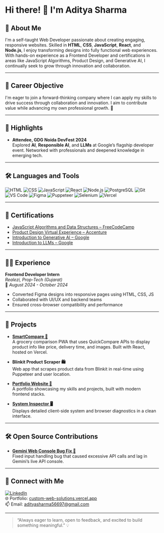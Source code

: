 # Hi there! 👋 I'm Aditya Sharma

## 🚀 About Me
I'm a self-taught Web Developer passionate about creating engaging, responsive websites. Skilled in **HTML**, **CSS**, **JavaScript**, **React**, and **Node.js**, I enjoy transforming designs into fully functional web experiences. With hands-on experience as a Frontend Developer and certifications in areas like JavaScript Algorithms, Product Design, and Generative AI, I continually seek to grow through innovation and collaboration.

---

## 🎯 Career Objective
I'm eager to join a forward-thinking company where I can apply my skills to drive success through collaboration and innovation. I aim to contribute value while advancing my own professional growth. 🚀

---

## 🌟 Highlights
- **Attendee, GDG Noida DevFest 2024**  
  Explored **AI**, **Responsible AI**, and **LLMs** at Google’s flagship developer event. Networked with professionals and deepened knowledge in emerging tech.

---

## 🛠️ Languages and Tools

![HTML](https://img.shields.io/badge/-HTML-E34F26?style=flat-square&logo=html5&logoColor=white)
![CSS](https://img.shields.io/badge/-CSS-1572B6?style=flat-square&logo=css3&logoColor=white)
![JavaScript](https://img.shields.io/badge/-JavaScript-F7DF1E?style=flat-square&logo=javascript&logoColor=black)
![React](https://img.shields.io/badge/-React-61DAFB?style=flat-square&logo=react&logoColor=black)
![Node.js](https://img.shields.io/badge/-Node.js-339933?style=flat-square&logo=nodedotjs&logoColor=white)
![PostgreSQL](https://img.shields.io/badge/-PostgreSQL-336791?style=flat-square&logo=postgresql&logoColor=white)
![Git](https://img.shields.io/badge/-Git-F05032?style=flat-square&logo=git&logoColor=white)
![VS Code](https://img.shields.io/badge/-VS%20Code-007ACC?style=flat-square&logo=visual-studio-code&logoColor=white)
![Figma](https://img.shields.io/badge/-Figma-F24E1E?style=flat-square&logo=figma&logoColor=white)
![Puppeteer](https://img.shields.io/badge/-Puppeteer-40B5A4?style=flat-square&logo=puppeteer&logoColor=white)
![Selenium](https://img.shields.io/badge/-Selenium-43B02A?style=flat-square&logo=selenium&logoColor=white)
![Vercel](https://img.shields.io/badge/-Vercel-000?style=flat-square&logo=vercel&logoColor=white)

---

## 📜 Certifications

- [JavaScript Algorithms and Data Structures – FreeCodeCamp](https://www.freecodecamp.org/certification/ADISHA2003/javascript-algorithms-and-data-structures-v8)
- [Product Design Virtual Experience – Accenture](https://forage-uploads-prod.s3.amazonaws.com/completion-certificates/Accenture%20North%20America/NqLZqrXRDvfkqHRKG_Accenture%20North%20America_KXoqSiGiAYJSZDtN9_1705326990555_completion_certificate.pdf)
- [Introduction to Generative AI – Google](https://www.cloudskillsboost.google/public_profiles/0b9c12e8-4a94-4d00-ae7e-d456c2ea3c92/badges/6969003?utm_medium=social&utm_source=linkedin&utm_campaign=ql-social-share)
- [Introduction to LLMs – Google](https://www.cloudskillsboost.google/public_profiles/0b9c12e8-4a94-4d00-ae7e-d456c2ea3c92/badges/7171997?utm_medium=social&utm_source=linkedin&utm_campaign=ql-social-share)

---

## 🧑‍💻 Experience

**Frontend Developer Intern**  
_Realezi, Prop-Tech (Gujarat)_  
📅 *August 2024 - October 2024*  
- Converted Figma designs into responsive pages using HTML, CSS, JS  
- Collaborated with UI/UX and backend teams  
- Ensured cross-browser compatibility and performance

---

## 🌱 Projects

- **[SmartCompare 🛒](https://smartcompare.vercel.app)**  
  A grocery comparison PWA that uses QuickCompare APIs to display product info like price, delivery time, and images. Built with React, hosted on Vercel.

- **Blinkit Product Scraper 🛍️**  
  Web app that scrapes product data from Blinkit in real-time using Puppeteer and user location.

- **[Portfolio Website 💼](https://custom-web-solutions.vercel.app)**  
  A portfolio showcasing my skills and projects, built with modern frontend stacks.

- **[System Inspector 🖥️](https://system-inspector.vercel.app)**  
  Displays detailed client-side system and browser diagnostics in a clean interface.

---

## 🛠 Open Source Contributions

- **[Gemini Web Console Bug Fix 🐞](https://github.com/google-gemini/live-api-web-console/issues/37)**  
  Fixed input handling bug that caused excessive API calls and lag in Gemini’s live API console.

---

## 🤝 Connect with Me

[![LinkedIn](https://img.shields.io/badge/LinkedIn-aditya--sharma-blue?style=flat-square&logo=linkedin)](https://linkedin.com/in/aditya-sharma-334528296)  
🌐 Portfolio: [custom-web-solutions.vercel.app](https://custom-web-solutions.vercel.app)  
📫 Email: adityasharma56697@gmail.com

---

> “Always eager to learn, open to feedback, and excited to build something meaningful.” 💡
